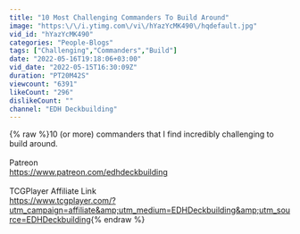 ```yaml
---
title: "10 Most Challenging Commanders To Build Around"
image: "https:\/\/i.ytimg.com\/vi\/hYazYcMK490\/hqdefault.jpg"
vid_id: "hYazYcMK490"
categories: "People-Blogs"
tags: ["Challenging","Commanders","Build"]
date: "2022-05-16T19:18:06+03:00"
vid_date: "2022-05-15T16:30:09Z"
duration: "PT20M42S"
viewcount: "6391"
likeCount: "296"
dislikeCount: ""
channel: "EDH Deckbuilding"
---
```

{% raw %}10 (or more) commanders that I find incredibly challenging to build around.<br /><br />Patreon<br /><a rel="nofollow" target="blank" href="https://www.patreon.com/edhdeckbuilding">https://www.patreon.com/edhdeckbuilding</a><br /><br />TCGPlayer Affiliate Link<br /><a rel="nofollow" target="blank" href="https://www.tcgplayer.com/?utm_campaign=affiliate&amp;utm_medium=EDHDeckbuilding&amp;utm_source=EDHDeckbuilding">https://www.tcgplayer.com/?utm_campaign=affiliate&amp;utm_medium=EDHDeckbuilding&amp;utm_source=EDHDeckbuilding</a>{% endraw %}

